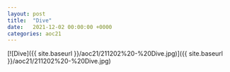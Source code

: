 ```yaml
---
layout: post
title:  "Dive"
date:   2021-12-02 00:00:00 +0000
categories: aoc21
---
```


[![Dive]({{ site.baseurl }}/aoc21/211202%20-%20Dive.jpg)]({{ site.baseurl }}/aoc21/211202%20-%20Dive.jpg)

